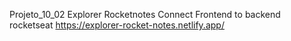 Projeto_10_02 Explorer Rocketnotes Connect Frontend to backend rocketseat
https://explorer-rocket-notes.netlify.app/

